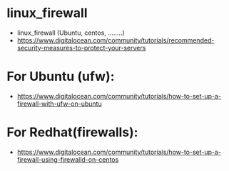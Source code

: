 # linux_firewall
* linux_firewall (Ubuntu, centos, ........)
* https://www.digitalocean.com/community/tutorials/recommended-security-measures-to-protect-your-servers
# For Ubuntu (ufw):
* https://www.digitalocean.com/community/tutorials/how-to-set-up-a-firewall-with-ufw-on-ubuntu
# For Redhat(firewalls):
* https://www.digitalocean.com/community/tutorials/how-to-set-up-a-firewall-using-firewalld-on-centos
